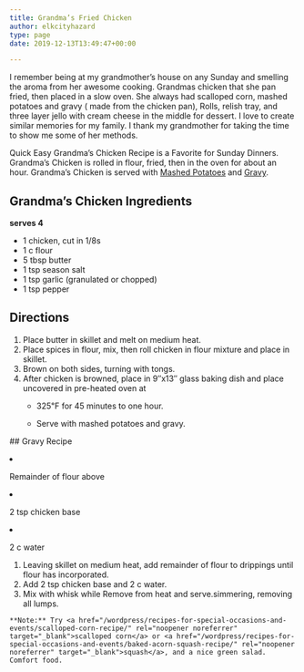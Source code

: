 ```yaml
---
title: Grandma’s Fried Chicken
author: elkcityhazard
type: page
date: 2019-12-13T13:49:47+00:00

---
```

I remember being at my grandmother&#8217;s house on any Sunday and smelling the aroma from her awesome cooking. Grandmas chicken that she pan fried, then placed in a slow oven. She always had scalloped corn, mashed potatoes and gravy ( made from the chicken pan), Rolls, relish tray, and three layer jello with cream cheese in the middle for dessert. I love to create similar memories for my family. I thank my grandmother for taking the time to show me some of her methods.

Quick Easy Grandma&#8217;s Chicken Recipe is a Favorite for Sunday Dinners. Grandma&#8217;s Chicken is rolled in flour, fried, then in the oven for about an hour. Grandma&#8217;s Chicken is served with <a href="/wordpress/recipes-for-special-occasions-and-events/homemade-mashed-potatoes-recipe/" rel="noopener noreferrer" target="_blank">Mashed Potatoes</a> and <a href="/wordpress/institutional-recipes-for-200/easy-side-dishes/easy-gravy-recipe/" rel="noopener noreferrer" target="_blank">Gravy</a>.

## Grandma&#8217;s Chicken Ingredients

**serves 4**

  * 1 chicken, cut in 1/8s
  * 1 c flour
  * 5 tbsp butter
  * 1 tsp season salt
  * 1 tsp garlic (granulated or chopped)
  * 1 tsp pepper

## Directions

  1. Place butter in skillet and melt on medium heat.
  2. Place spices in flour, mix, then roll chicken in flour mixture and place in skillet.
  3. Brown on both sides, turning with tongs. 
  4. After chicken is browned, place in 9&#8243;x13&#8243; glass baking dish and place uncovered in pre-heated oven at 
      * 325&#8457; for 45 minutes to one hour. 
      * Serve with mashed potatoes and gravy.</ol> 
    ## Gravy Recipe
    
      * Remainder of flour above
      * 2 tsp chicken base
      * 2 c water
      1. Leaving skillet on medium heat, add remainder of flour to drippings until flour has incorporated.
      2. Add 2 tsp chicken base and 2 c water.
      3. Mix with whisk while Remove from heat and serve.simmering, removing all lumps.
    
    **Note:** Try <a href="/wordpress/recipes-for-special-occasions-and-events/scalloped-corn-recipe/" rel="noopener noreferrer" target="_blank">scalloped corn</a> or <a href="/wordpress/recipes-for-special-occasions-and-events/baked-acorn-squash-recipe/" rel="noopener noreferrer" target="_blank">squash</a>, and a nice green salad. Comfort food.